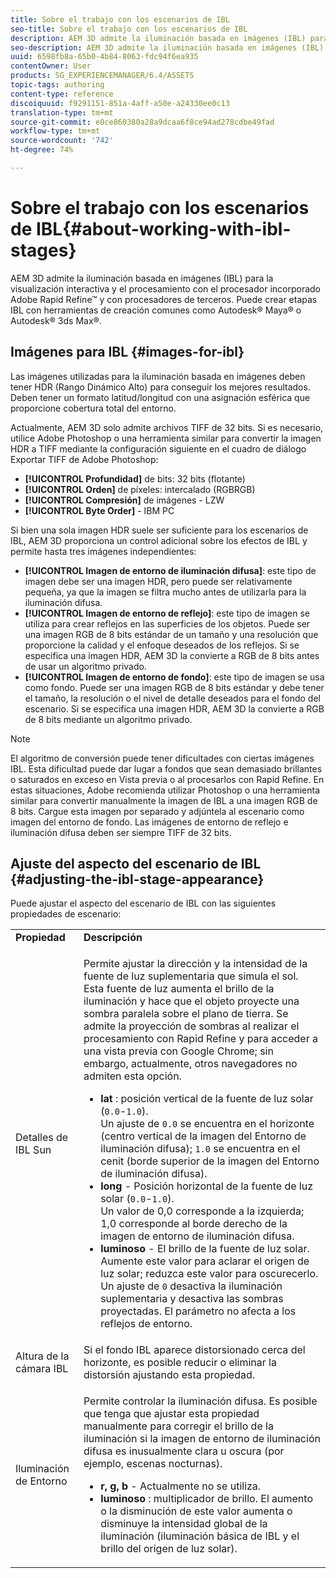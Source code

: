 ```yaml
---
title: Sobre el trabajo con los escenarios de IBL
seo-title: Sobre el trabajo con los escenarios de IBL
description: AEM 3D admite la iluminación basada en imágenes (IBL) para la visualización interactiva y el procesamiento con el procesador incorporado Adobe Rapid Refine y con procesadores de terceros. Puede crear escenarios de IBL con herramientas de creación comunes como Autodesk Maya o Autodesk 3ds Max.
seo-description: AEM 3D admite la iluminación basada en imágenes (IBL) para la visualización interactiva y el procesamiento con el procesador incorporado Adobe Rapid Refine y con procesadores de terceros. Puede crear escenarios de IBL con herramientas de creación comunes como Autodesk Maya o Autodesk 3ds Max.
uuid: 6598fb8a-65b0-4b84-8063-fdc94f6ea935
contentOwner: User
products: SG_EXPERIENCEMANAGER/6.4/ASSETS
topic-tags: authoring
content-type: reference
discoiquuid: f9291151-851a-4aff-a50e-a24330ee0c13
translation-type: tm+mt
source-git-commit: e0ce860380a28a9dcaa6f8ce94ad278cdbe49fad
workflow-type: tm+mt
source-wordcount: '742'
ht-degree: 74%

---
```



# Sobre el trabajo con los escenarios de IBL{#about-working-with-ibl-stages}

AEM 3D admite la iluminación basada en imágenes (IBL) para la visualización interactiva y el procesamiento con el procesador incorporado Adobe Rapid Refine™ y con procesadores de terceros. Puede crear etapas IBL con herramientas de creación comunes como Autodesk® Maya® o Autodesk® 3ds Max®.

## Imágenes para IBL {#images-for-ibl}

Las imágenes utilizadas para la iluminación basada en imágenes deben tener HDR (Rango Dinámico Alto) para conseguir los mejores resultados. Deben tener un formato latitud/longitud con una asignación esférica que proporcione cobertura total del entorno.

Actualmente, AEM 3D solo admite archivos TIFF de 32 bits. Si es necesario, utilice Adobe Photoshop o una herramienta similar para convertir la imagen HDR a TIFF mediante la configuración siguiente en el cuadro de diálogo Exportar TIFF de Adobe Photoshop:

* **[!UICONTROL Profundidad]** de bits: 32 bits (flotante)
* **[!UICONTROL Orden]** de píxeles: intercalado (RGBRGB)
* **[!UICONTROL Compresión]** de imágenes - LZW
* **[!UICONTROL Byte Order]** - IBM PC

Si bien una sola imagen HDR suele ser suficiente para los escenarios de IBL, AEM 3D proporciona un control adicional sobre los efectos de IBL y permite hasta tres imágenes independientes:

* **[!UICONTROL Imagen de entorno de iluminación difusa]**: este tipo de imagen debe ser una imagen HDR, pero puede ser relativamente pequeña, ya que la imagen se filtra mucho antes de utilizarla para la iluminación difusa.
* **[!UICONTROL Imagen de entorno de reflejo]**: este tipo de imagen se utiliza para crear reflejos en las superficies de los objetos. Puede ser una imagen RGB de 8 bits estándar de un tamaño y una resolución que proporcione la calidad y el enfoque deseados de los reflejos. Si se especifica una imagen HDR, AEM 3D la convierte a RGB de 8 bits antes de usar un algoritmo privado.
* **[!UICONTROL Imagen de entorno de fondo]**: este tipo de imagen se usa como fondo. Puede ser una imagen RGB de 8 bits estándar y debe tener el tamaño, la resolución o el nivel de detalle deseados para el fondo del escenario. Si se especifica una imagen HDR, AEM 3D la convierte a RGB de 8 bits mediante un algoritmo privado.

>[!NOTE]
>El algoritmo de conversión puede tener dificultades con ciertas imágenes IBL. Esta dificultad puede dar lugar a fondos que sean demasiado brillantes o saturados en exceso en Vista previa o al procesarlos con Rapid Refine. En estas situaciones, Adobe recomienda utilizar Photoshop o una herramienta similar para convertir manualmente la imagen de IBL a una imagen RGB de 8 bits. Cargue esta imagen por separado y adjúntela al escenario como imagen del entorno de fondo. Las imágenes de entorno de reflejo e iluminación difusa deben ser siempre TIFF de 32 bits.


## Ajuste del aspecto del escenario de IBL {#adjusting-the-ibl-stage-appearance}

Puede ajustar el aspecto del escenario de IBL con las siguientes propiedades de escenario:

<table> 
 <tbody> 
  <tr> 
   <td><strong>Propiedad</strong><br /> </td> 
   <td><strong>Descripción</strong></td> 
  </tr> 
  <tr> 
   <td>Detalles de IBL Sun</td> 
   <td><p>Permite ajustar la dirección y la intensidad de la fuente de luz suplementaria que simula el sol. <span class="diff-html-added">Esta fuente de luz aumenta el brillo de la iluminación y hace que el objeto proyecte una sombra paralela sobre el plano de tierra. Se admite la proyección de sombras al realizar el procesamiento con Rapid Refine y para acceder a una vista previa con Google Chrome; sin embargo, actualmente, otros navegadores no admiten esta opción.</span></p> 
    <ul> 
     <li><strong>lat</strong> : posición vertical de la fuente de luz solar (<code>0.0</code>-<code>1.0</code>).<br /> Un ajuste de <code>0.0</code> se encuentra en el horizonte (centro vertical de la imagen del Entorno de iluminación difusa); <code>1.0</code> se encuentra en el cenit (borde superior de la imagen del Entorno de iluminación difusa).</li> 
     <li><strong>long</strong> - Posición horizontal de la fuente de luz solar (<code>0.0</code>-<code>1.0</code>).<br /> Un valor de 0,0 corresponde a la izquierda; 1,0 corresponde al borde derecho de la imagen de entorno de iluminación difusa.<br /> </li> 
     <li><strong>luminoso</strong> - El brillo de la fuente de luz solar. Aumente este valor para aclarar el origen de luz solar; reduzca este valor para oscurecerlo. <br /> Un ajuste de <code>0</code> desactiva la iluminación suplementaria y desactiva las sombras proyectadas. El parámetro no afecta a los reflejos de entorno.<br /> </li> 
    </ul> </td> 
  </tr> 
  <tr> 
   <td>Altura de la cámara IBL</td> 
   <td>Si el fondo IBL aparece distorsionado cerca del horizonte, es posible reducir o eliminar la distorsión ajustando esta propiedad. <br /> </td> 
  </tr> 
  <tr> 
   <td>Iluminación de Entorno</td> 
   <td><p><span class="diff-html-added">Permite controlar la iluminación difusa. Es posible que tenga que ajustar esta propiedad manualmente para corregir el brillo de la iluminación si la imagen de entorno de iluminación difusa es inusualmente clara u oscura (por ejemplo, escenas nocturnas).</span></p> 
    <ul> 
     <li><strong>r, g, b</strong> - Actualmente no se utiliza.</li> 
     <li><strong>luminoso</strong> : multiplicador de <span class="diff-html-added">brillo. El aumento o la disminución de este valor aumenta o disminuye la intensidad global de la iluminación (iluminación básica de IBL y el brillo del origen de luz solar).</span></li> 
    </ul> </td> 
  </tr> 
 </tbody> 
</table>

